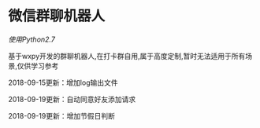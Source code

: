 # 微信群聊机器人

_使用Python2.7_

基于wxpy开发的群聊机器人,在打卡群自用,属于高度定制,暂时无法适用于所有场景,仅供学习参考

2018-09-15更新：增加log输出文件

2018-09-19更新：自动同意好友添加请求

2018-09-19更新：增加节假日判断
